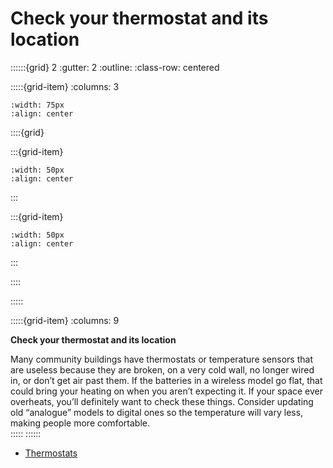 # Check your thermostat and its location
 
::::::{grid} 2
:gutter: 2
:outline: 
:class-row: centered

:::::{grid-item}
:columns: 3
```{image} /images/card-game/step-icons/step_2.svg
:width: 75px
:align: center
```


::::{grid}

:::{grid-item}

```{image} /images/card-game/carbon-icons/carbon_2.svg
:width: 50px
:align: center
```
:::

:::{grid-item}
```{image} /images/card-game/cost-icons/cost_1.svg
:width: 50px
:align: center
```
:::

::::

:::::

:::::{grid-item}
:columns: 9

**Check your thermostat and its location**

Many community buildings have thermostats or temperature sensors that are useless because they are broken, on a very cold wall, no longer wired in, or don’t get air past them. If the batteries in a wireless model go flat, that could bring your heating on when you aren’t expecting it.  If your space ever overheats, you’ll definitely want to check these things.  Consider updating old “analogue” models to digital ones so the temperature will vary less, making people more comfortable.  
:::::
::::::
- [Thermostats](thermostats-work)